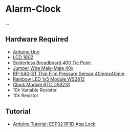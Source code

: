 # Alarm-Clock
...

## Hardware Required
- [Arduino Uno](https://www.kuriosity.sg/arduino-uno-oem/)
- [LCD 1602](https://www.kuriosity.sg/lcd-16x02-green/)
- [Solderless Breadboard 400 Tie Point](https://www.kuriosity.sg/solderless-breadboard-400-tie-point/)
- [Jumper Wire Male-Male 40x](https://www.kuriosity.sg/jumper-wire-male-male-40x/)
- [RP-S40-ST Thin Film Pressure Sensor 40mmx40mm](https://www.kuriosity.sg/rp-s40-st-thin-film-pressure-sensor-40mmx40mm/)
- [Rainbow LED 1x5 Module WS2812](https://www.kuriosity.sg/rainbow-led-1x5-module/)
- [Clock Module RTC DS3231](https://www.kuriosity.sg/clock-module-rtc-ds3231/)
- 10k Variable Resistor
- 10k Resistor

## Tutorial
- [Arduino Tutorial: ESP32 RFID App Lock](https://www.kuriosity.sg/blog/arduino-tutorial-esp32-blynk-rfid-app-lock)
